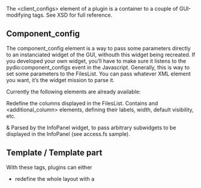 The <client_configs> element of a plugin is a container to a couple of GUI-modifying tags. See XSD for full reference.

## Component_config
The component_config element is a way to pass some parameters directly to an instanciated widget of the GUI, withouth this widget being recreated. If you developed your own widget, you’ll have to make sure it listens to the pydio:component_configs event in the Javascript. Generally, this is way to set some parameters to the FilesList. You can pass whatever XML element you want, it’s the widget mission to parse it.

Currently the following elements are already available:

<columns> Redefine the columns displayed in the FilesList. Contains <column> and <additional_column> elements, defining their labels, width, default visibility, etc.

<infoPanel> & <infoPanelExtension> Parsed by the InfoPanel widget, to pass arbitrary subwidgets to be displayed in the InfoPanel (see access.fs sample).

## Template / Template part
With these tags, plugins can either

+ redefine the whole layout with a <template>: this should be generally not be modified, as it is actually tricky. See the gui.ajax/manifest.xml where all master templates are defined
+ redefine a given template part with a <template_part>: this is more frequently used, to dynamically reinstanciate an existing widget of a broader template.